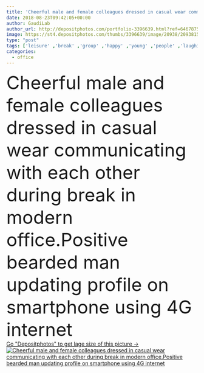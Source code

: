 ```yaml
---
title: 'Cheerful male and female colleagues dressed in casual wear communicating with each other during break in modern office.Positive bearded man updating profile on smartphone using 4G internet'
date: 2018-08-23T09:42:05+00:00
author: GaudiLab
author_url: http://depositphotos.com/portfolio-3396639.html?ref=64678756
image: https://st4.depositphotos.com/thumbs/3396639/image/20938/209381520/api_thumb_450.jpg?forcejpeg=true
type: "post"
tags: ['leisure' ,'break' ,'group' ,'happy' ,'young' ,'people' ,'laughing' ,'cheerful' ,'friendship' ,'funny' ,'office' ,'cellphone' ,'cellular' ,'communication' ,'conversation' ,'telephone' ,'wireless' ,'talking' ,'information' ,'joyful' ,'indoors' ,'discussion' ,'website' ,'application' ,'enjoy' ,'positive' ,'teamwork' ,'good' ,'successful' ,'publication' ,'cooperation' ,'update' ,'smartphone' ,'collaboration' ,'guys' ,'app' ,'prosperous' ,'Hipsters' ,'professionals' ,'Mobile Phone' ,'Web Page' ,'free time' ,'social networks' ,'millennial' ,'man and woman' ,'male and female' ,'checking email' ,'4g internet' ,'coworking space' ,'caucasian models' ]
categories: 
  - office
---
```

<div aling="center">
            <font size="60"> Cheerful male and female colleagues dressed in casual wear communicating with each other during break in modern office.Positive bearded man updating profile on smartphone using 4G internet</font>   
</div>
<div>
    <a href='https://depositphotos.com/209381520/stock-photo-cheerful-male-female-colleagues-dressed.html?ref=64678756' target=_blank > Go "Depositphotos" to get lage size of this picture ->
        <img href='https://depositphotos.com/209381520/stock-photo-cheerful-male-female-colleagues-dressed.html?ref=64678756' src='https://st4.depositphotos.com/3396639/20938/i/950/depositphotos_209381520-stock-photo-cheerful-male-female-colleagues-dressed.jpg?forcejpeg=true' alt='Cheerful male and female colleagues dressed in casual wear communicating with each other during break in modern office.Positive bearded man updating profile on smartphone using 4G internet' >
    </a>
</div>
